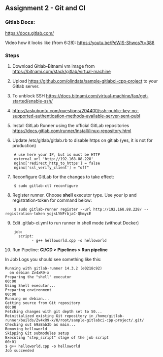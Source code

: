 ## Assignment 2 - Git and CI
### Gitlab Docs:
https://docs.gitlab.com/

Video how it looks like (from 6:28): https://youtu.be/PeWiS-Shwos?t=388

### Steps

1. Download Gitlab-Bitnami vm image from https://bitnami.com/stack/gitlab/virtual-machine
2. Upload https://github.com/olindata/sample-gitlabci-cpp-project to your Gitlab server.
3. To unblock SSH https://docs.bitnami.com/virtual-machine/faq/get-started/enable-ssh/
4. https://askubuntu.com/questions/204400/ssh-public-key-no-supported-authentication-methods-available-server-sent-publ
5. Install GitLab Runner using the official GitLab repositories https://docs.gitlab.com/runner/install/linux-repository.html

6. Update /etc/gitlab/gitlab.rb to disable https on gitlab (yes, it is not for production)
```
    # use here your IP, but is must be HTTP
    external_url 'http://192.168.88.228'
    nginx['redirect_http_to_https'] = false
    nginx['ssl_verify_client'] = "off"
```
7. Reconfigure GitLab for the changes to take effect:
```
    $ sudo gitlab-ctl reconfigure
```
8. Register runner. Choose **shell** executor type. Use your ip and registration-token for command below:
```
    $ sudo gitlab-runner register --url http://192.168.88.228/ --registration-token yqjsLYNFrbjaC-QhmycE
```

9. Edit .gitlab-ci.yml to run runner in shell mode (without Docker)
```
    job:
      script:
            - g++ helloworld.cpp -o helloworld
```

10. Run Pipeline: **CI/CD > Pipelines > Run pipeline**

In Job Logs you should see something like this:
```
Running with gitlab-runner 14.3.2 (e0218c92)
  on debian Zv4xR9-x
Preparing the "shell" executor
00:00
Using Shell executor...
Preparing environment
00:00
Running on debian...
Getting source from Git repository
00:00
Fetching changes with git depth set to 50...
Reinitialized existing Git repository in /home/gitlab-runner/builds/Zv4xR9-x/0/root/sample-gitlabci-cpp-project/.git/
Checking out 69a8ab3b as main...
Removing helloworld
Skipping Git submodules setup
Executing "step_script" stage of the job script
00:01
$ g++ helloworld.cpp -o helloworld
Job succeeded
```
